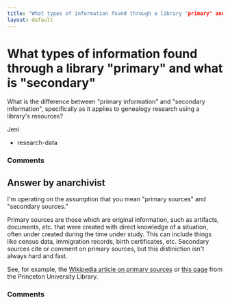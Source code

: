 ```yaml
---
title: "What types of information found through a library "primary" and what is "secondary""
layout: default
---
```

What types of information found through a library "primary" and what is "secondary"
=====================
What is the difference between "primary information" and "secondary
information", specifically as it applies to genealogy research using a
library's resources?

Jeni

<ul class="tags"><li class="tag">research-data</li></ul>

### Comments ###


Answer by anarchivist
----------------
I'm operating on the assumption that you mean "primary sources" and
"secondary sources."

Primary sources are those which are original information, such as
artifacts, documents, etc. that were created with direct knowledge of a
situation, often under created during the time under study. This can
include things like census data, immigration records, birth
certificates, etc. Secondary sources cite or comment on primary sources,
but this distiniction isn't always hard and fast.

See, for example, the [Wikipedia article on primary
sources](http://en.wikipedia.org/wiki/Primary_source) or [this
page](http://www.princeton.edu/~refdesk/primary2.html) from the
Princeton University Library.

### Comments ###

